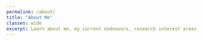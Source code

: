 ```yaml
---
permalink: /about/
title: "About Me"
classes: wide
excerpt: Learn about me, my current endeavors, research interest areas, and the motive behind this personal blog.
---
```


